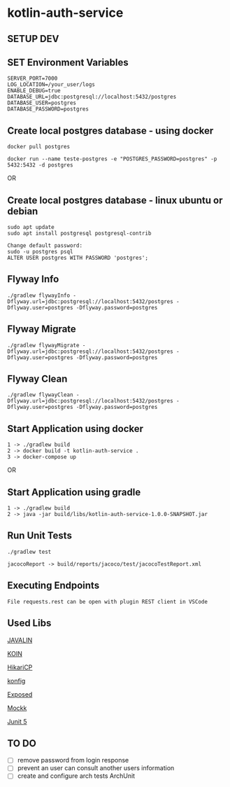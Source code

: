 # kotlin-auth-service

## SETUP DEV

## SET Environment Variables
```
SERVER_PORT=7000
LOG_LOCATION=/your_user/logs
ENABLE_DEBUG=true
DATABASE_URL=jdbc:postgresql://localhost:5432/postgres
DATABASE_USER=postgres
DATABASE_PASSWORD=postgres
```

## Create local postgres database - using docker
```
docker pull postgres

docker run --name teste-postgres -e "POSTGRES_PASSWORD=postgres" -p 5432:5432 -d postgres
```
OR

## Create local postgres database - linux ubuntu or debian
```
sudo apt update
sudo apt install postgresql postgresql-contrib

Change default password:
sudo -u postgres psql
ALTER USER postgres WITH PASSWORD 'postgres';
```

## Flyway Info
```
./gradlew flywayInfo -Dflyway.url=jdbc:postgresql://localhost:5432/postgres -Dflyway.user=postgres -Dflyway.password=postgres
```

## Flyway Migrate
```
./gradlew flywayMigrate -Dflyway.url=jdbc:postgresql://localhost:5432/postgres -Dflyway.user=postgres -Dflyway.password=postgres
```

## Flyway Clean
```
./gradlew flywayClean -Dflyway.url=jdbc:postgresql://localhost:5432/postgres -Dflyway.user=postgres -Dflyway.password=postgres
```

## Start Application using docker
```
1 -> ./gradlew build
2 -> docker build -t kotlin-auth-service .
3 -> docker-compose up
```
OR

## Start Application using gradle
```
1 -> ./gradlew build
2 -> java -jar build/libs/kotlin-auth-service-1.0.0-SNAPSHOT.jar
``` 

## Run Unit Tests
```
./gradlew test

jacocoReport -> build/reports/jacoco/test/jacocoTestReport.xml
```

## Executing Endpoints
```
File requests.rest can be open with plugin REST client in VSCode
```

## Used Libs

[JAVALIN](https://javalin.io/)

[KOIN](https://insert-koin.io/)

[HikariCP](https://github.com/brettwooldridge/HikariCP)

[konfig](https://github.com/npryce/konfig)

[Exposed](https://github.com/JetBrains/Exposed)

[Mockk](https://mockk.io/)

[Junit 5](https://junit.org/junit5/)

## TO DO
- [ ] remove password from login response
- [ ] prevent an user can consult another users information
- [ ] create and configure arch tests ArchUnit
